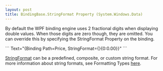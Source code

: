 ```yaml
---
layout: post
title: BindingBase.StringFormat Property (System.Windows.Data)
---
```


<p>By default the WPF binding engine uses 2 fractional digits when displaying double values. When those digits are zero though, they are omitted. You can override this by specifying the StringFormat Property on the binding.</p>
```
Text="{Binding Path=Price, StringFormat={}{0:0.00}}"
```
<p><a href="http://msdn.microsoft.com/en-us/library/system.windows.data.bindingbase.stringformat.aspx">StringFormat</a> can be a predefined, composite, or custom string format. For more information about string formats, see Formatting Types <a href="http://msdn.microsoft.com/en-us/library/26etazsy.aspx">here</a>.</p>

